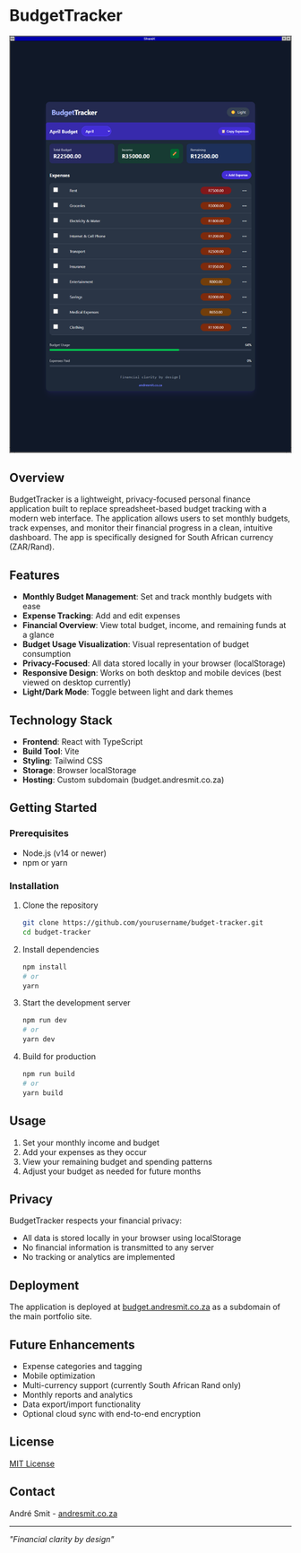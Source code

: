 # BudgetTracker

![BudgetTracker Screenshot](/screenshot.png)

## Overview

BudgetTracker is a lightweight, privacy-focused personal finance application built to replace spreadsheet-based budget tracking with a modern web interface. The application allows users to set monthly budgets, track expenses, and monitor their financial progress in a clean, intuitive dashboard. The app is specifically designed for South African currency (ZAR/Rand).

## Features

- **Monthly Budget Management**: Set and track monthly budgets with ease
- **Expense Tracking**: Add and edit expenses
- **Financial Overview**: View total budget, income, and remaining funds at a glance
- **Budget Usage Visualization**: Visual representation of budget consumption
- **Privacy-Focused**: All data stored locally in your browser (localStorage)
- **Responsive Design**: Works on both desktop and mobile devices (best viewed on desktop currently)
- **Light/Dark Mode**: Toggle between light and dark themes

## Technology Stack

- **Frontend**: React with TypeScript
- **Build Tool**: Vite
- **Styling**: Tailwind CSS
- **Storage**: Browser localStorage
- **Hosting**: Custom subdomain (budget.andresmit.co.za)

## Getting Started

### Prerequisites

- Node.js (v14 or newer)
- npm or yarn

### Installation

1. Clone the repository
   ```bash
   git clone https://github.com/yourusername/budget-tracker.git
   cd budget-tracker
   ```

2. Install dependencies
   ```bash
   npm install
   # or
   yarn
   ```

3. Start the development server
   ```bash
   npm run dev
   # or
   yarn dev
   ```

4. Build for production
   ```bash
   npm run build
   # or
   yarn build
   ```

## Usage

1. Set your monthly income and budget
2. Add your expenses as they occur
3. View your remaining budget and spending patterns
4. Adjust your budget as needed for future months

## Privacy

BudgetTracker respects your financial privacy:
- All data is stored locally in your browser using localStorage
- No financial information is transmitted to any server
- No tracking or analytics are implemented

## Deployment

The application is deployed at [budget.andresmit.co.za](https://budget.andresmit.co.za) as a subdomain of the main portfolio site.

## Future Enhancements

- Expense categories and tagging
- Mobile optimization
- Multi-currency support (currently South African Rand only)
- Monthly reports and analytics
- Data export/import functionality
- Optional cloud sync with end-to-end encryption

## License

[MIT License](LICENSE)

## Contact

André Smit - [andresmit.co.za](https://andresmit.co.za)

---

*"Financial clarity by design"*